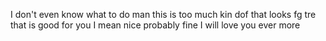 I don't even know what to do man this is too much kin dof
that looks
fg
tre
that is good for you I mean nice
probably
fine I will love you ever more
